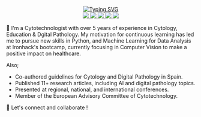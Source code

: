 <p align="center">
<a href="https://git.io/typing-svg"><img src="https://readme-typing-svg.demolab.com?font=Fira+Code&weight=300&duration=1000&pause=1000&color=11F2F7&center=true&vCenter=true&multiline=true&width=435&lines=Isidre+Munn%C3%A9-Betran;Data+Scientist-wannabe;Cytotechnologist+%7C+Professor" alt="Typing SVG" /></a>
<br/>

<a href="https://www.linkedin.com/in/isi-mube/">
    <img src="https://img.shields.io/badge/-LinkedIn-blue">
</a>  
<a href="https://www.researchgate.net/profile/Isidre_Munne-Bertran">
    <img src="https://img.shields.io/badge/-ResearchGate-lightgrey">
</a>  
<a href="https://twitter.com/isi_mube">
    <img src="https://img.shields.io/badge/-Twitter%20-informational">
</a>
<a href="https://medium.com/@ap.isidre">
    <img src="https://img.shields.io/badge/-Medium-blueviolet">
</a>
<a href="https://www.instagram.com/random.cytology/">
    <img src='https://img.shields.io/badge/-Instagram-red'>
</a>
  
<br/> 

<!-- <a href="https://github.com/isi-mube">
    <img src="https://github-readme-stats.vercel.app/api?username=isi-mube&show_icons=true&count_private=true&show_icons=true&hide_border=true&hide_title=true&card_width=300px&hide_rank=true&bg_color=00000000&theme=dracula">
</a> -->

</p>

💬 I'm a Cytotechnologist with over 5 years of experience in Cytology, Education & Dgital Pathology. My motivation for continuous learning has led me to pursue new skills in Python, and Machine Learning for Data Analysis at Ironhack's bootcamp, currently focusing in Computer Vision to make a positive impact on healthcare.

Also;

- Co-authored guidelines for Cytology and Digital Pathology in Spain.
- Published 11+ research articles, including AI and digital pathology topics.
- Presented at regional, national, and international conferences.
- Member of the European Advisory Committee of Cytotechnology.


🤝 Let's connect and collaborate !
